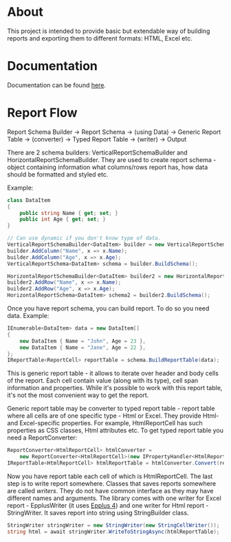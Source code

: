 # About
This project is intended to provide basic but extendable way of building reports and exporting them to different formats: HTML, Excel etc.

# Documentation
Documentation can be found [here](docs/index.md).

# Report Flow
Report Schema Builder → Report Schema → (using Data) → Generic Report Table → (converter) → Typed Report Table → (writer) → Output

There are 2 schema builders: VerticalReportSchemaBuilder and HorizontalReportSchemaBuilder. They are used to create report schema - object containing information what columns/rows report has, how data should be formatted and styled etc.

Example:
```c#
class DataItem
{
    public string Name { get; set; }
    public int Age { get; set; }
}

// Can use dynamic if you don't know type of data.
VerticalReportSchemaBuilder<DataItem> builder = new VerticalReportSchemaBuilder<DataItem>();
builder.AddColumn("Name", x => x.Name);
builder.AddColumn("Age", x => x.Age);
VerticalReportSchema<DataItem> schema = builder.BuildSchema();

HorizontalReportSchemaBuilder<DataItem> builder2 = new HorizontalReportSchemaBuilder<DataItem>();
builder2.AddRow("Name", x => x.Name);
builder2.AddRow("Age", x => x.Age);
HorizontalReportSchema<DataItem> schema2 = builder2.BuildSchema();
```

Once you have report schema, you can build report. To do so you need data. Example:
```c#
IEnumerable<DataItem> data = new DataItem[]
{
    new DataItem { Name = "John", Age = 23 },
    new DataItem { Name = "Jane", Age = 22 },
};
IReportTable<ReportCell> reportTable = schema.BuildReportTable(data);
```

This is generic report table - it allows to iterate over header and body cells of the report. Each cell contain value (along with its type), cell span information and properties. While it's possible to work with this report table, it's not the most convenient way to get the report.

Generic report table may be converter to typed report table - report table where all cells are of one specific type - Html or Excel. They provide Html- and Excel-specific properties. For example, HtmlReportCell has such properties as CSS classes, Html attributes etc. To get typed report table you need a ReportConverter:
```c#
ReportConverter<HtmlReportCell> htmlConverter =
    new ReportConverter<HtmlReportCell>(new IPropertyHandler<HtmlReportCell>[0]);
IReportTable<HtmlReportCell> htmlReportTable = htmlConverter.Convert(reportTable);
```

Now you have report table each cell of which is HtmlReportCell. The last step is to write report somewhere. Classes that saves reports somewhere are called _writers_. They do not have common interface as they may have different names and arguments. The library comes with one writer for Excel report - EpplusWriter (it uses [Epplus 4](https://github.com/JanKallman/EPPlus)) and one writer for Html report - StringWriter. It saves report into string using StringBuilder class.

```c#
StringWriter stringWriter = new StringWriter(new StringCellWriter());
string html = await stringWriter.WriteToStringAsync(htmlReportTable);
```
